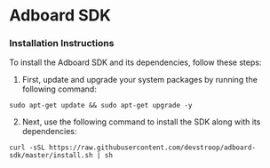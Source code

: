 # Adboard SDK

### Installation Instructions

To install the Adboard SDK and its dependencies, follow these steps:

1. First, update and upgrade your system packages by running the following command:
```
sudo apt-get update && sudo apt-get upgrade -y
```

2. Next, use the following command to install the SDK along with its dependencies:
```
curl -sSL https://raw.githubusercontent.com/devstroop/adboard-sdk/master/install.sh | sh
```